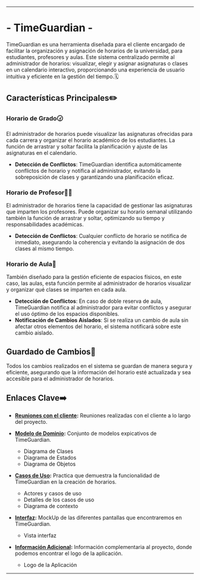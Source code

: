 

---

# - TimeGuardian -

TimeGuardian es una herramienta diseñada para el cliente encargado de facilitar la organización y asignación de horarios de la universidad, para estudiantes, profesores y aulas. Este sistema centralizado permite al administrador de horarios: visualizar, elegir y asignar asignaturas o clases en un calendario interactivo, proporcionando una experiencia de usuario intuitiva y eficiente en la gestión del tiempo.🗓️

## Características Principales✏️

### Horario de Grado🕝
El administrador de horarios puede visualizar las asignaturas ofrecidas para cada carrera y organizar el horario académico de los estudiantes. La función de arrastrar y soltar facilita la planificación y ajuste de las asignaturas en el calendario.

- **Detección de Conflictos**: TimeGuardian identifica automáticamente conflictos de horario y notifica al administrador, evitando la sobreposición de clases y garantizando una planificación eficaz.

### Horario de Profesor👨‍🏫
El administrador de horarios tiene la capacidad de gestionar las asignaturas que imparten los profesores. Puede organizar su horario semanal utilizando también la función de arrastrar y soltar, optimizando su tiempo y responsabilidades académicas.

- **Detección de Conflictos**: Cualquier conflicto de horario se notifica de inmediato, asegurando la coherencia y evitando la asignación de dos clases al mismo tiempo.

### Horario de Aula🏫
También diseñado para la gestión eficiente de espacios físicos, en este caso, las aulas, esta función permite al administrador de horarios visualizar y organizar qué clases se imparten en cada aula.

- **Detección de Conflictos**: En caso de doble reserva de aula, TimeGuardian notifica al administrador para evitar conflictos y asegurar el uso óptimo de los espacios disponibles.
- **Notificación de Cambios Aislados**: Si se realiza un cambio de aula sin afectar otros elementos del horario, el sistema notificará sobre este cambio aislado.

## Guardado de Cambios🔐
Todos los cambios realizados en el sistema se guardan de manera segura y eficiente, asegurando que la información del horario esté actualizada y sea accesible para el administrador de horarios.


## Enlaces Clave➡️


- **[Reuniones con el cliente](https://github.com/hugofresno20/23-24-IdSw1-SDR/tree/main/Sesiones):** Reuniones realizadas con el cliente a lo largo del proyecto.

- **[Modelo de Dominio]():** Conjunto de modelos expicativos de TimeGuardian.
    - Diagrama de Clases
    - Diagrama de Estados
    - Diagrama de Objetos

- **[Casos de Uso](https://github.com/hugofresno20/23-24-IdSw1-SDR/blob/main/ArchivosMd/Casos%20de%20uso.md):** Practica que demuestra la funcionalidad de TimeGuardian en la creación de horarios.
    - Actores y casos de uso
    - Detalles de los casos de uso
    - Diagrama de contexto

- **[Interfaz](https://github.com/hugofresno20/23-24-IdSw1-SDR/blob/main/ArchivosMd/Mockup.md):** MockUp de las diferentes pantallas que encontraremos en TimeGuardian.
    - Vista interfaz

- **[Información Adicional](https://github.com/hugofresno20/23-24-IdSw1-SDR/blob/main/Logo/TimeGuardian%20Logo.png):** Información complementaria al proyecto, donde podemos encontrar el logo de la aplicación.
    - Logo de la Aplicación


---

